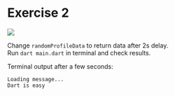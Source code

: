 # Exercise 2

![](https://img.shields.io/badge/Difficulty-easy-green)

Change `randomProfileData` to return data after 2s delay.  
Run `dart main.dart` in terminal and check results.  

Terminal output after a few seconds:  
```shell
Loading message...
Dart is easy
```
